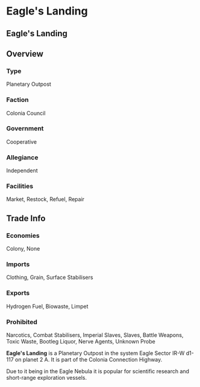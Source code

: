 # Eagle's Landing
## Eagle's Landing

## Overview

### Type

Planetary Outpost

### Faction

Colonia Council

### Government

Cooperative

### Allegiance

Independent

### Facilities

Market, Restock, Refuel, Repair

## Trade Info

### Economies

Colony, None

### Imports

Clothing, Grain, Surface Stabilisers

### Exports

Hydrogen Fuel, Biowaste, Limpet

### Prohibited

Narcotics, Combat Stabilisers, Imperial Slaves, Slaves, Battle Weapons, Toxic Waste, Bootleg Liquor, Nerve Agents, Unknown Probe

**Eagle's Landing** is a Planetary Outpost in the system Eagle Sector IR-W d1-117 on planet 2 A. It is part of the Colonia Connection Highway.

Due to it being in the Eagle Nebula it is popular for scientific research and short-range exploration vessels.